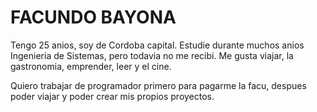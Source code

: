 # FACUNDO BAYONA

Tengo 25 anios, soy de Cordoba capital. 
Estudie durante muchos anios Ingenieria de Sistemas, pero todavia no me recibi.
Me gusta viajar, la gastronomia, emprender, leer y el cine.

Quiero trabajar de programador primero para pagarme la facu, despues poder viajar y poder crear mis propios proyectos.
